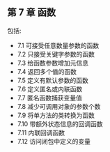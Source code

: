 ## 第 7 章 函数

包括:

* 7.1 可接受任意数量参数的函数
* 7.2 只接受关键字参数的函数
* 7.3 给函数参数增加元信息
* 7.4 返回多个值的函数
* 7.5 定义有默认参数的函数
* 7.6 定义匿名或内联函数
* 7.7 匿名函数捕获变量值
* 7.8 减少可调用对象的参数个数
* 7.9 将单方法的类转换为函数
* 7.10 带额外状态信息的回调函数
* 7.11 内联回调函数
* 7.12 访问闭包中定义的变量